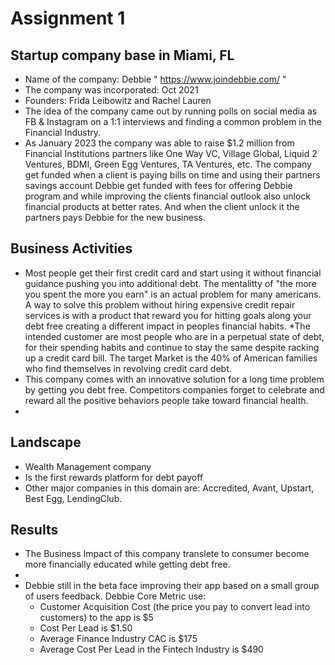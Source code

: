 # Assignment 1
## Startup company base in Miami, FL
* Name of the company: Debbie " https://www.joindebbie.com/ "
* The company was incorporated: Oct 2021
* Founders: Frida Leibowitz and Rachel Lauren
* The idea of the company came out by running polls on social media as FB & Instagram on a 1:1 interviews and finding a common problem in the Financial Industry. 
* As January 2023 the company was able to raise $1.2 million from Financial Institutions partners like One Way VC, Village Global, Liquid 2 Ventures, BDMI, Green Egg Ventures, TA Ventures, etc. The company get funded when a client is paying bills on time and using their partners savings account Debbie get funded with fees for offering Debbie program and while improving the clients financial outlook also unlock financial products at better rates. And when the client unlock it the partners pays Debbie for the new business.

## Business Activities
* Most people get their first credit card and start using it without financial guidance pushing you into additional debt. The mentalitty of "the more you spent the more you earn" is an actual problem for many americans. A way to solve this problem without hiring expensive credit repair services is with a product that reward you for hitting goals along your debt free creating a different impact in peoples financial habits.
*The intended customer are most people who are in a perpetual state of debt, for their spending habits and continue to stay the same despite racking up a credit card bill. The target Market is the 40% of American families who find themselves in revolving credit card debt.
* This company comes with an innovative solution for a long time problem by getting you debt free. Competitors companies forget to celebrate and reward all the positive behaviors people take toward financial health.
*

## Landscape
* Wealth Management company
* Is the first rewards platform for debt payoff 
* Other major companies in this domain are: Accredited, Avant, Upstart, Best Egg, LendingClub.

## Results
* The Business Impact of this company translete to consumer become more financially educated while getting debt free.
* 
* Debbie still in the beta face improving their app based on a small group of users feedback. Debbie Core Metric use:
  * Customer Acquisition Cost (the price you pay to convert lead into customers) to the app is $5 
  * Cost Per Lead is $1.50
  * Average Finance Industry CAC is $175 
  * Average Cost Per Lead in the Fintech Industry is $490
